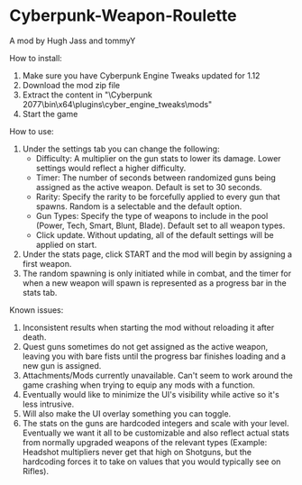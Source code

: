# Cyberpunk-Weapon-Roulette

A mod by Hugh Jass and tommyY
  
How to install:  
1. Make sure you have Cyberpunk Engine Tweaks updated for 1.12  
2. Download the mod zip file  
3. Extract the content in "<path>\Cyberpunk 2077\bin\x64\plugins\cyber_engine_tweaks\mods\"  
4. Start the game  
  
How to use:  
1. Under the settings tab you can change the following:  
   - Difficulty: A multiplier on the gun stats to lower its damage. Lower settings would reflect a higher difficulty.  
   - Timer: The number of seconds between randomized guns being assigned as the active weapon. Default is set to 30 seconds.  
   - Rarity: Specify the rarity to be forcefully applied to every gun that spawns. Random is a selectable and the default option.  
   - Gun Types: Specify the type of weapons to include in the pool (Power, Tech, Smart, Blunt, Blade). Default set to all weapon types.  
   - Click update. Without updating, all of the default settings will be applied on start.  
2. Under the stats page, click START and the mod will begin by assigning a first weapon.  
3. The random spawning is only initiated while in combat, and the timer for when a new weapon will spawn is represented as a progress bar in the stats tab.  
  
Known issues:  
1. Inconsistent results when starting the mod without reloading it after death.  
2. Quest guns sometimes do not get assigned as the active weapon, leaving you with bare fists until the progress bar finishes loading and a new gun is assigned.  
3. Attachments/Mods currently unavailable. Can't seem to work around the game crashing when trying to equip any mods with a function.  
4. Eventually would like to minimize the UI's visibility while active so it's less intrusive.  
5. Will also make the UI overlay something you can toggle.  
6. The stats on the guns are hardcoded integers and scale with your level. Eventually we want it all to be customizable and also reflect actual stats from normally upgraded weapons of the relevant types (Example: Headshot multipliers never get that high on Shotguns, but the hardcoding forces it to take on values that you would typically see on Rifles).
